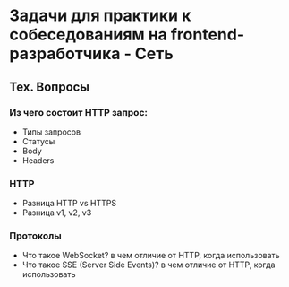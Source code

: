 # Задачи для практики к собеседованиям на frontend-разработчика - Сеть

## Тех. Вопросы

### Из чего состоит HTTP запрос:

- Типы запросов
- Статусы
- Body
- Headers

### HTTP

- Разница HTTP vs HTTPS
- Разница v1, v2, v3

### Протоколы

- Что такое WebSocket? в чем отличие от HTTP, когда использовать
- Что такое SSE (Server Side Events)? в чем отличие от HTTP, когда использовать

